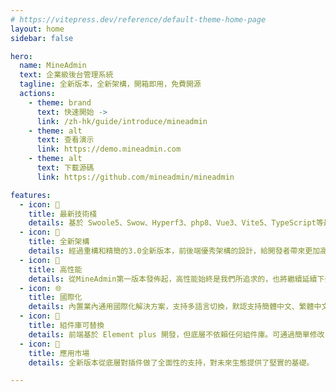 ```yaml
---
# https://vitepress.dev/reference/default-theme-home-page
layout: home
sidebar: false

hero:
  name: MineAdmin
  text: 企業級後台管理系統
  tagline: 全新版本，全新架構，開箱即用，免費開源
  actions:
    - theme: brand
      text: 快速開始 ->
      link: /zh-hk/guide/introduce/mineadmin
    - theme: alt
      text: 查看演示
      link: https://demo.mineadmin.com
    - theme: alt
      text: 下載源碼
      link: https://github.com/mineadmin/mineadmin

features:
  - icon: 🚀
    title: 最新技術棧
    details: 基於 Swoole5、Swow、Hyperf3、php8、Vue3、Vite5、TypeScript等最新前沿技術。
  - icon: 🍿
    title: 全新架構
    details: 經過重構和精簡的3.0全新版本，前後端優秀架構的設計，給開發者帶來更加高效的開發體驗以及效率。
  - icon: 🚅
    title: 高性能
    details: 從MineAdmin第一版本發佈起，高性能始終是我們所追求的，也將繼續延續下去。
  - icon: 🌐
    title: 國際化
    details: 內置業內通用國際化解決方案，支持多語言切換，默認支持簡體中文、繁體中文和英文。
  - icon: 🎨
    title: 組件庫可替換
    details: 前端基於 Element plus 開發，但底層不依賴任何組件庫。可通過簡單修改，替換成市面上任意組件庫。
  - icon: 🎡
    title: 應用市場
    details: 全新版本從底層對插件做了全面性的支持，對未來生態提供了堅實的基礎。

---
```


